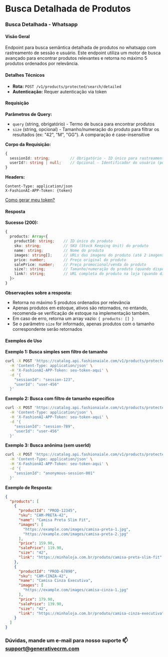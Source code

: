 # Busca Detalhada de Produtos

### Busca Detalhada - Whatsapp

#### Visão Geral

Endpoint para busca semântica detalhada de produtos no whatsapp com rastreamento de sessão e usuário. Este endpoint utiliza um motor de busca avançado para encontrar produtos relevantes e retorna no máximo 5 produtos ordenados por relevância.

#### Detalhes Técnicos

- **Rota:** `POST /v1/products/protected/search/detailed`
- **Autenticação:** Requer autenticação via token

#### Requisição

**Parâmetros de Query:**
- `query` (string, obrigatório) - Termo de busca para encontrar produtos
- `size` (string, opcional) - Tamanho/numeração do produto para filtrar os resultados (ex: "42", "M", "GG"). A comparação é case-insensitive

**Corpo da Requisição:**
```typescript
{
  sessionId: string;         // Obrigatório - ID único para rastreamento da sessão de busca
  userId?: string | null;    // Opcional - Identificador do usuário (pode ser omitido para buscas anônimas)
}
```

**Headers:**
```
Content-Type: application/json
X-FashionAI-APP-Token: {token}
```

[Como gerar meu token?](../../authentication)

#### Resposta

**Sucesso (200):**
```typescript
{
  products: Array<{
    productId: string;    // ID único do produto
    sku: string;          // SKU (Stock Keeping Unit) do produto
    name: string;         // Nome do produto
    images: string[];     // URLs das imagens do produto (até 2 imagens)
    price: number;        // Preço original do produto
    salePrice: number;    // Preço promocional/venda do produto
    size?: string;        // Tamanho/numeração do produto (quando disponível)
    link?: string;        // URL completa do produto na loja (quando disponível)
  }>
}
```

**Observações sobre a resposta:**
- Retorna no máximo 5 produtos ordenados por relevância
- Apenas produtos em estoque, ativos são retornados, no entando, recomenda-se verificação de estoque na implementação também.
- Em caso de erro, retorna um array vazio: `{ products: [] }`
- Se o parâmetro `size` for informado, apenas produtos com o tamanho correspondente serão retornados

#### Exemplos de Uso

**Exemplo 1: Busca simples sem filtro de tamanho**
```bash
curl -X POST 'https://catalog.api.fashionaiale.com/v1/products/protected/search/detailed?query=vestido+azul' \
  -H 'Content-Type: application/json' \
  -H 'X-FashionAI-APP-Token: seu-token-aqui' \
  -d '{
    "sessionId": "session-123",
    "userId": "user-456"
  }'
```

**Exemplo 2: Busca com filtro de tamanho específico**
```bash
curl -X POST 'https://catalog.api.fashionaiale.com/v1/products/protected/search/detailed?query=camisas+preta&size=42' \
  -H 'Content-Type: application/json' \
  -H 'X-FashionAI-APP-Token: seu-token-aqui' \
  -d '{
    "sessionId": "session-789",
    "userId": "user-456"
  }'
```

**Exemplo 3: Busca anônima (sem userId)**
```bash
curl -X POST 'https://catalog.api.fashionaiale.com/v1/products/protected/search/detailed?query=tênis+corrida' \
  -H 'Content-Type: application/json' \
  -H 'X-FashionAI-APP-Token: seu-token-aqui' \
  -d '{
    "sessionId": "anonymous-session-001"
  }'
```

**Exemplo de Resposta:**
```json
{
  "products": [
    {
      "productId": "PROD-12345",
      "sku": "CAM-PRETA-42",
      "name": "Camisa Preta Slim Fit",
      "images": [
        "https://example.com/images/camisa-preta-1.jpg",
        "https://example.com/images/camisa-preta-2.jpg"
      ],
      "price": 159.90,
      "salePrice": 119.90,
      "size": "42",
      "link": "https://minhaloja.com.br/produto/camisa-preta-slim-fit"
    },
    {
      "productId": "PROD-67890",
      "sku": "CAM-CINZA-42",
      "name": "Camisa Cinza Executiva",
      "images": [
        "https://example.com/images/camisa-cinza-1.jpg"
      ],
      "price": 179.90,
      "salePrice": 139.90,
      "size": "42",
      "link": "https://minhaloja.com.br/produto/camisa-cinza-executiva"
    }
  ]
}
```

### Dúvidas, mande um e-mail para nosso suporte :mailbox: **support@generativecrm.com**